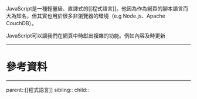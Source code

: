 JavaScript是一種輕量級、直譯式的[[程式語言]]。他因為作為網頁的腳本語言而大為知名，但其實也用於很多非瀏覽器的環境（e.g Node.js、Apache CouchDB）。

JavaScript可以讓我們在網頁中時獻出複雜的功能。例如內容及時更新
- - -
# 參考資料

- - -
parent::[[程式語言]]
sibling::
child::